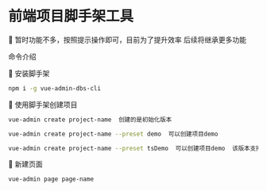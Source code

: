 # 前端项目脚手架工具

🌰 暂时功能不多，按照提示操作即可，目前为了提升效率
后续将继承更多功能

命令介绍

🍎 安装脚手架
```bash
npm i -g vue-admin-dbs-cli
```

🍏 使用脚手架创建项目

```bash
vue-admin create project-name  创建的是初始化版本

vue-admin create project-name --preset demo  可以创建项目demo

vue-admin create project-name --preset tsDemo  可以创建项目demo  该版本支持tsx  ts  以及vue使用jsx语法

```

🍌 新建页面
```bash
vue-admin page page-name
```
